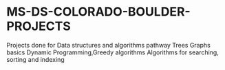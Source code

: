 # MS-DS-COLORADO-BOULDER-PROJECTS
Projects done for Data structures and algorithms pathway
Trees Graphs basics
Dynamic Programming,Greedy algorithms
Algorithms for searching, sorting and indexing
